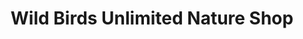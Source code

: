 ---
title: "Wild Birds Unlimited Nature Shop"
url: /clearwater/wild-birds-unlimited-nature-shop/
shop: supermarket
---